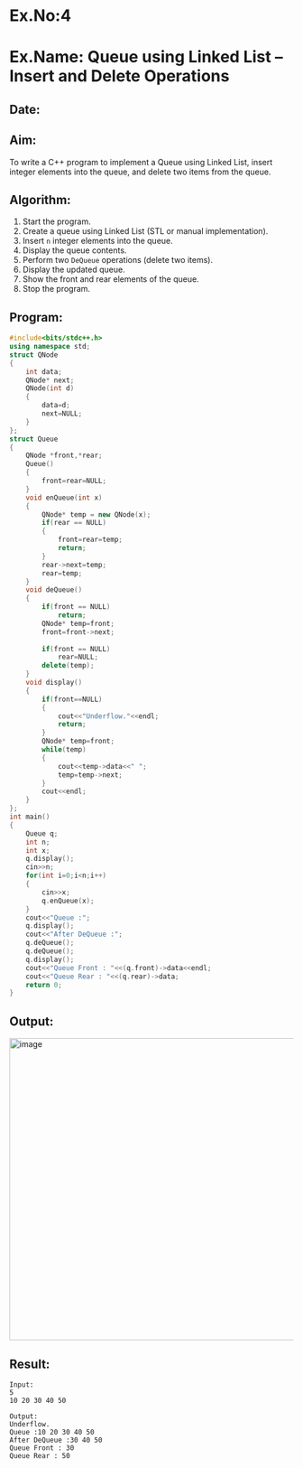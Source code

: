# Ex.No:4  
# Ex.Name: Queue using Linked List – Insert and Delete Operations  

## Date:  

## Aim:  
To write a C++ program to implement a Queue using Linked List, insert integer elements into the queue, and delete two items from the queue.  

## Algorithm:  
1. Start the program.  
2. Create a queue using Linked List (STL or manual implementation).  
3. Insert `n` integer elements into the queue.  
4. Display the queue contents.  
5. Perform two `DeQueue` operations (delete two items).  
6. Display the updated queue.  
7. Show the front and rear elements of the queue.  
8. Stop the program.  

## Program:
```cpp
#include<bits/stdc++.h>
using namespace std;
struct QNode
{
    int data;
    QNode* next;
    QNode(int d)
    {
        data=d;
        next=NULL;
    }
};
struct Queue
{
    QNode *front,*rear;
    Queue()
    {
        front=rear=NULL;
    }
    void enQueue(int x)
    {
        QNode* temp = new QNode(x);
        if(rear == NULL)
        {
            front=rear=temp;
            return;
        }
        rear->next=temp;
        rear=temp;
    }
    void deQueue()
    {
        if(front == NULL)
            return;
        QNode* temp=front;
        front=front->next;
        
        if(front == NULL)
            rear=NULL;
        delete(temp);
    }
    void display()
    {
        if(front==NULL)
        {
            cout<<"Underflow."<<endl;
            return;
        }
        QNode* temp=front;
        while(temp)
        {
            cout<<temp->data<<" ";
            temp=temp->next;
        }
        cout<<endl;
    }
};
int main()
{
    Queue q;
    int n;
    int x;
    q.display();
    cin>>n;
    for(int i=0;i<n;i++)
    {
        cin>>x;
        q.enQueue(x);
    }
    cout<<"Queue :";
    q.display();
    cout<<"After DeQueue :";
    q.deQueue();
    q.deQueue();
    q.display();
    cout<<"Queue Front : "<<(q.front)->data<<endl;
    cout<<"Queue Rear : "<<(q.rear)->data;
    return 0;
}
```

## Output:
<img width="872" height="535" alt="image" src="https://github.com/user-attachments/assets/5eaaa10a-c332-4e22-ba9e-21316745c422" />

## Result:
```
Input:
5
10 20 30 40 50

Output:
Underflow.
Queue :10 20 30 40 50
After DeQueue :30 40 50
Queue Front : 30
Queue Rear : 50
```

